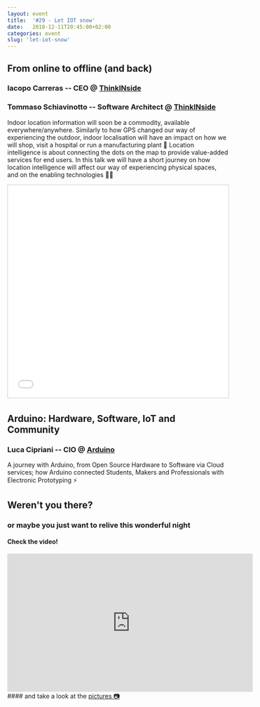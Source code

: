 ```yaml
---
layout: event
title:  '#29 - Let IOT snow'
date:   2018-12-11T20:45:00+02:00
categories: event
slug: 'let-iot-snow'
---
```


## From online to offline (and back)
### Iacopo Carreras -- CEO @ [ThinkINside](https://thinkin.io/)
### Tommaso Schiavinotto -- Software Architect @ [ThinkINside](https://thinkin.io/)

Indoor location information will soon be a commodity, available everywhere/anywhere. Similarly to how GPS changed our way of experiencing the outdoor, indoor localisation will have an impact on how we will shop, visit a hospital or run a manufacturing plant 🛒 Location intelligence is about connecting the dots on the map to provide value-added services for end users. In this talk we will have a short journey on how location intelligence will affect our way of experiencing physical spaces, and on the enabling technologies 👩‍💻

<iframe src="//www.slideshare.net/slideshow/embed_code/key/CdpU48C7S7oIZ8" width="595" height="485" frameborder="0" marginwidth="0" marginheight="0" scrolling="no" style="border:1px solid #CCC; border-width:1px; margin-bottom:5px; max-width: 100%;" allowfullscreen> </iframe>

## Arduino: Hardware, Software, IoT and Community
### Luca Cipriani -- CIO @ [Arduino](https://www.arduino.cc/)

A journey with Arduino, from Open Source Hardware to Software via Cloud services; how Arduino connected Students, Makers and Professionals with Electronic Prototyping ⚡️

<script async class="speakerdeck-embed" data-id="6b73a96793a14c47be76d7ba6fd5caa2" data-ratio="1.77777777777778" src="//speakerdeck.com/assets/embed.js"></script>

## Weren't you there?
### or maybe you just want to relive this wonderful night
<section class="fb-links">

#### Check the video!
<iframe width="560" height="315" src="https://www.youtube.com/embed/VnqY_h5OyW8?start=924" frameborder="0" allow="accelerometer; autoplay; clipboard-write; encrypted-media; gyroscope; picture-in-picture" allowfullscreen></iframe>
#### and take a look at the <a id="fb_photo_album" class="btn-facebook" target="_blank" href="//bit.ly/ST29pics">pictures &#128247;</a>
</section>
